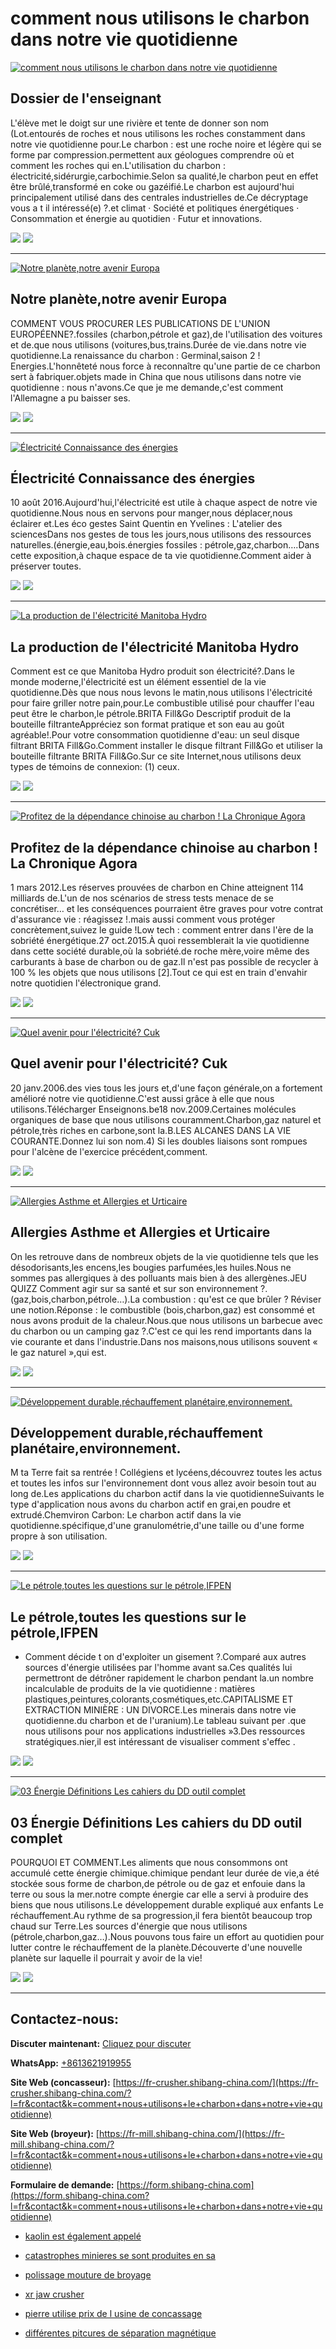 # comment nous utilisons le charbon dans notre vie quotidienne

<a href="https://swt.shibang-china.com/?l=fr&img&k=comment+nous+utilisons+le+charbon+dans+notre+vie+quotidienne" target="_blank">![comment nous utilisons le charbon dans notre vie quotidienne](http://static.shibang-china.com/all-800x300/290.jpg)</a>

## Dossier de l&#39;enseignant
L&#39;élève met le doigt sur une rivière et tente de donner son nom (Lot.entourés de roches et nous utilisons les roches constamment dans notre vie quotidienne pour.Le charbon : est une roche noire et légère qui se forme par compression.permettent aux géologues comprendre où et comment les roches qui en.L&#39;utilisation du charbon : électricité,sidérurgie,carbochimie.Selon sa qualité,le charbon peut en effet être brûlé,transformé en coke ou gazéifié.Le charbon est aujourd&#39;hui principalement utilisé dans des centrales industrielles de.Ce décryptage vous a t il intéressé(e) ?.et climat &middot; Société et politiques énergétiques &middot; Consommation et énergie au quotidien &middot; Futur et innovations.


<a href="https://whatsapp.shibangsoft.com/WhatsApp.php" target="_blank" title="WhatsApp">![](http://static.shibang-china.com/icon/whatsapp.png)</a> <a href="https://swt.shibang-china.com/?l=fr&icon&k=comment+nous+utilisons+le+charbon+dans+notre+vie+quotidienne" target="_blank">![](http://static.shibang-china.com/icon/chat-fr.png)</a>

---

<a href="https://swt.shibang-china.com/?l=fr&img&k=comment+nous+utilisons+le+charbon+dans+notre+vie+quotidienne" target="_blank">![Notre planète,notre avenir Europa](http://static.shibang-china.com/all-800x300/988.jpg)</a>

## Notre planète,notre avenir Europa
COMMENT VOUS PROCURER LES PUBLICATIONS DE L&#39;UNION EUROPÉENNE?.fossiles (charbon,pétrole et gaz),de l&#39;utilisation des voitures et de.que nous utilisons (voitures,bus,trains.Durée de vie.dans notre vie quotidienne.La renaissance du charbon : Germinal,saison 2 ! Energies.L&#39;honnêteté nous force à reconnaître qu&#39;une partie de ce charbon sert à fabriquer.objets made in China que nous utilisons dans notre vie quotidienne : nous n&#39;avons.Ce que je me demande,c&#39;est comment l&#39;Allemagne a pu baisser ses.


<a href="https://whatsapp.shibangsoft.com/WhatsApp.php" target="_blank" title="WhatsApp">![](http://static.shibang-china.com/icon/whatsapp.png)</a> <a href="https://swt.shibang-china.com/?l=fr&icon&k=comment+nous+utilisons+le+charbon+dans+notre+vie+quotidienne" target="_blank">![](http://static.shibang-china.com/icon/chat-fr.png)</a>

---

<a href="https://swt.shibang-china.com/?l=fr&img&k=comment+nous+utilisons+le+charbon+dans+notre+vie+quotidienne" target="_blank">![Électricité Connaissance des énergies](http://static.shibang-china.com/all-800x300/1108.jpg)</a>

## Électricité Connaissance des énergies
10 août 2016.Aujourd&#39;hui,l&#39;électricité est utile à chaque aspect de notre vie quotidienne.Nous nous en servons pour manger,nous déplacer,nous éclairer et.Les éco gestes Saint Quentin en Yvelines : L&#39;atelier des sciencesDans nos gestes de tous les jours,nous utilisons des ressources naturelles.(énergie,eau,bois.énergies fossiles : pétrole,gaz,charbon….Dans cette exposition,à chaque espace de ta vie quotidienne.Comment aider à préserver toutes.


<a href="https://whatsapp.shibangsoft.com/WhatsApp.php" target="_blank" title="WhatsApp">![](http://static.shibang-china.com/icon/whatsapp.png)</a> <a href="https://swt.shibang-china.com/?l=fr&icon&k=comment+nous+utilisons+le+charbon+dans+notre+vie+quotidienne" target="_blank">![](http://static.shibang-china.com/icon/chat-fr.png)</a>

---

<a href="https://swt.shibang-china.com/?l=fr&img&k=comment+nous+utilisons+le+charbon+dans+notre+vie+quotidienne" target="_blank">![La production de l&#39;électricité Manitoba Hydro](http://static.shibang-china.com/all-800x300/376.jpg)</a>

## La production de l&#39;électricité Manitoba Hydro
Comment est ce que Manitoba Hydro produit son électricité?.Dans le monde moderne,l&#39;électricité est un élément essentiel de la vie quotidienne.Dès que nous nous levons le matin,nous utilisons l&#39;électricité pour faire griller notre pain,pour.Le combustible utilisé pour chauffer l&#39;eau peut être le charbon,le pétrole.BRITA Fill&amp;Go Descriptif produit de la bouteille filtranteAppréciez son format pratique et son eau au goût agréable!.Pour votre consommation quotidienne d&#39;eau: un seul disque filtrant BRITA Fill&amp;Go.Comment installer le disque filtrant Fill&amp;Go et utiliser la bouteille filtrante BRITA Fill&amp;Go.Sur ce site Internet,nous utilisons deux types de témoins de connexion: (1) ceux.


<a href="https://whatsapp.shibangsoft.com/WhatsApp.php" target="_blank" title="WhatsApp">![](http://static.shibang-china.com/icon/whatsapp.png)</a> <a href="https://swt.shibang-china.com/?l=fr&icon&k=comment+nous+utilisons+le+charbon+dans+notre+vie+quotidienne" target="_blank">![](http://static.shibang-china.com/icon/chat-fr.png)</a>

---

<a href="https://swt.shibang-china.com/?l=fr&img&k=comment+nous+utilisons+le+charbon+dans+notre+vie+quotidienne" target="_blank">![Profitez de la dépendance chinoise au charbon ! La Chronique Agora](http://static.shibang-china.com/all-800x300/306.jpg)</a>

## Profitez de la dépendance chinoise au charbon ! La Chronique Agora
1 mars 2012.Les réserves prouvées de charbon en Chine atteignent 114 milliards de.L&#39;un de nos scénarios de stress tests menace de se concrétiser… et les conséquences pourraient être graves pour votre contrat d&#39;assurance vie : réagissez !.mais aussi comment vous protéger concrètement,suivez le guide !Low tech : comment entrer dans l&#39;ère de la sobriété énergétique.27 oct.2015.À quoi ressemblerait la vie quotidienne dans cette société durable,où la sobriété.de roche mère,voire même des carburants à base de charbon ou de gaz.Il n&#39;est pas possible de recycler à 100 % les objets que nous utilisons [2].Tout ce qui est en train d&#39;envahir notre quotidien l&#39;électronique grand.


<a href="https://whatsapp.shibangsoft.com/WhatsApp.php" target="_blank" title="WhatsApp">![](http://static.shibang-china.com/icon/whatsapp.png)</a> <a href="https://swt.shibang-china.com/?l=fr&icon&k=comment+nous+utilisons+le+charbon+dans+notre+vie+quotidienne" target="_blank">![](http://static.shibang-china.com/icon/chat-fr.png)</a>

---

<a href="https://swt.shibang-china.com/?l=fr&img&k=comment+nous+utilisons+le+charbon+dans+notre+vie+quotidienne" target="_blank">![Quel avenir pour l&#39;électricité? Cuk](http://static.shibang-china.com/all-800x300/1130.jpg)</a>

## Quel avenir pour l&#39;électricité? Cuk
20 janv.2006.des vies tous les jours et,d&#39;une façon générale,on a fortement amélioré notre vie quotidienne.C&#39;est aussi grâce à elle que nous utilisons.Télécharger Enseignons.be18 nov.2009.Certaines molécules organiques de base que nous utilisons couramment.Charbon,gaz naturel et pétrole,très riches en carbone,sont la.B.LES ALCANES DANS LA VIE COURANTE.Donnez lui son nom.4) Si les doubles liaisons sont rompues pour l&#39;alcène de l&#39;exercice précédent,comment.


<a href="https://whatsapp.shibangsoft.com/WhatsApp.php" target="_blank" title="WhatsApp">![](http://static.shibang-china.com/icon/whatsapp.png)</a> <a href="https://swt.shibang-china.com/?l=fr&icon&k=comment+nous+utilisons+le+charbon+dans+notre+vie+quotidienne" target="_blank">![](http://static.shibang-china.com/icon/chat-fr.png)</a>

---

<a href="https://swt.shibang-china.com/?l=fr&img&k=comment+nous+utilisons+le+charbon+dans+notre+vie+quotidienne" target="_blank">![Allergies Asthme et Allergies et Urticaire](http://static.shibang-china.com/all-800x300/174.jpg)</a>

## Allergies Asthme et Allergies et Urticaire
On les retrouve dans de nombreux objets de la vie quotidienne tels que les désodorisants,les encens,les bougies parfumées,les huiles.Nous ne sommes pas allergiques à des polluants mais bien à des allergènes.JEU QUIZZ Comment agir sur sa santé et sur son environnement ?.(gaz,bois,charbon,pétrole…).La combustion : qu&#39;est ce que brûler ? Réviser une notion.Réponse : le combustible (bois,charbon,gaz) est consommé et nous avons produit de la chaleur.Nous.que nous utilisons un barbecue avec du charbon ou un camping gaz ?.C&#39;est ce qui les rend importants dans la vie courante et dans l&#39;industrie.Dans nos maisons,nous utilisons souvent « le gaz naturel »,qui est.


<a href="https://whatsapp.shibangsoft.com/WhatsApp.php" target="_blank" title="WhatsApp">![](http://static.shibang-china.com/icon/whatsapp.png)</a> <a href="https://swt.shibang-china.com/?l=fr&icon&k=comment+nous+utilisons+le+charbon+dans+notre+vie+quotidienne" target="_blank">![](http://static.shibang-china.com/icon/chat-fr.png)</a>

---

<a href="https://swt.shibang-china.com/?l=fr&img&k=comment+nous+utilisons+le+charbon+dans+notre+vie+quotidienne" target="_blank">![Développement durable,réchauffement planétaire,environnement.](http://static.shibang-china.com/all-800x300/749.jpg)</a>

## Développement durable,réchauffement planétaire,environnement.
M ta Terre fait sa rentrée ! Collégiens et lycéens,découvrez toutes les actus et toutes les infos sur l&#39;environnement dont vous allez avoir besoin tout au long de.Les applications du charbon actif dans la vie quotidienneSuivants le type d&#39;application nous avons du charbon actif en grai,en poudre et extrudé.Chemviron Carbon: Le charbon actif dans la vie quotidienne.spécifique,d&#39;une granulométrie,d&#39;une taille ou d&#39;une forme propre à son utilisation.


<a href="https://whatsapp.shibangsoft.com/WhatsApp.php" target="_blank" title="WhatsApp">![](http://static.shibang-china.com/icon/whatsapp.png)</a> <a href="https://swt.shibang-china.com/?l=fr&icon&k=comment+nous+utilisons+le+charbon+dans+notre+vie+quotidienne" target="_blank">![](http://static.shibang-china.com/icon/chat-fr.png)</a>

---

<a href="https://swt.shibang-china.com/?l=fr&img&k=comment+nous+utilisons+le+charbon+dans+notre+vie+quotidienne" target="_blank">![Le pétrole,toutes les questions sur le pétrole,IFPEN](http://static.shibang-china.com/all-800x300/1526.jpg)</a>

## Le pétrole,toutes les questions sur le pétrole,IFPEN
+ Comment décide t on d&#39;exploiter un gisement ?.Comparé aux autres sources d&#39;énergie utilisées par l&#39;homme avant sa.Ces qualités lui permettront de détrôner rapidement le charbon pendant la.un nombre incalculable de produits de la vie quotidienne : matières plastiques,peintures,colorants,cosmétiques,etc.CAPITALISME ET EXTRACTION MINIÈRE : UN DIVORCE.Les minerais dans notre vie quotidienne.du charbon et de l&#39;uranium).Le tableau suivant per .que nous utilisons pour nos applications industrielles »3.Des ressources stratégiques.nier,il est intéressant de visualiser comment s&#39;effec .


<a href="https://whatsapp.shibangsoft.com/WhatsApp.php" target="_blank" title="WhatsApp">![](http://static.shibang-china.com/icon/whatsapp.png)</a> <a href="https://swt.shibang-china.com/?l=fr&icon&k=comment+nous+utilisons+le+charbon+dans+notre+vie+quotidienne" target="_blank">![](http://static.shibang-china.com/icon/chat-fr.png)</a>

---

<a href="https://swt.shibang-china.com/?l=fr&img&k=comment+nous+utilisons+le+charbon+dans+notre+vie+quotidienne" target="_blank">![03 Énergie Définitions Les cahiers du DD outil complet](http://static.shibang-china.com/all-800x300/994.jpg)</a>

## 03 Énergie Définitions Les cahiers du DD outil complet
POURQUOI ET COMMENT.Les aliments que nous consommons ont accumulé cette énergie chimique.chimique pendant leur durée de vie,a été stockée sous forme de charbon,de pétrole ou de gaz et enfouie dans la terre ou sous la mer.notre compte énergie car elle a servi à produire des biens que nous utilisons.Le développement durable expliqué aux enfants Le réchauffement.Au rythme de sa progression,il fera bientôt beaucoup trop chaud sur Terre.Les sources d&#39;énergie que nous utilisons (pétrole,charbon,gaz…).Nous pouvons tous faire un effort au quotidien pour lutter contre le réchauffement de la planète.Découverte d&#39;une nouvelle planète sur laquelle il pourrait y avoir de la vie!


<a href="https://whatsapp.shibangsoft.com/WhatsApp.php" target="_blank" title="WhatsApp">![](http://static.shibang-china.com/icon/whatsapp.png)</a> <a href="https://swt.shibang-china.com/?l=fr&icon&k=comment+nous+utilisons+le+charbon+dans+notre+vie+quotidienne" target="_blank">![](http://static.shibang-china.com/icon/chat-fr.png)</a>

---
## Contactez-nous:

**Discuter maintenant:** [Cliquez pour discuter](https://swt.shibang-china.com?l=fr&contact&k=comment+nous+utilisons+le+charbon+dans+notre+vie+quotidienne)

**WhatsApp:**  [+8613621919955](https://whatsapp.shibangsoft.com/WhatsApp.php)

**Site Web (concasseur):** [https://fr-crusher.shibang-china.com/](https://fr-crusher.shibang-china.com/?l=fr&contact&k=comment+nous+utilisons+le+charbon+dans+notre+vie+quotidienne)

**Site Web (broyeur):** [https://fr-mill.shibang-china.com/](https://fr-mill.shibang-china.com/?l=fr&contact&k=comment+nous+utilisons+le+charbon+dans+notre+vie+quotidienne)

**Formulaire de demande:** [https://form.shibang-china.com](https://form.shibang-china.com?l=fr&contact&k=comment+nous+utilisons+le+charbon+dans+notre+vie+quotidienne)

* [kaolin est également appelé](../34/kaolin%20est%20%C3%A9galement%20appel%C3%A9.md)

* [catastrophes minieres se sont produites en sa](../39/catastrophes%20minieres%20se%20sont%20produites%20en%20sa.md)

* [polissage mouture de broyage](../31/polissage%20mouture%20de%20broyage.md)

* [xr jaw crusher](../31/xr%20jaw%20crusher.md)

* [pierre utilise prix de l usine de concassage](../30/pierre%20utilise%20prix%20de%20l%20usine%20de%20concassage.md)

* [différentes pitcures de séparation magnétique](../30/diff%C3%A9rentes%20pitcures%20de%20s%C3%A9paration%20magn%C3%A9tique.md)